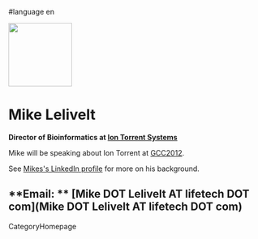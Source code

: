 
#language en

<div class='right'><a href='http://lifetech.com'><img src='/pic.png' alt='' width="125" /></a></div>

# Mike Lelivelt

**Director of Bioinformatics at [Ion Torrent Systems](http://lifetech.com)**

Mike will be speaking about Ion Torrent at [GCC2012](/Events/GCC2012).

See [Mikes's LinkedIn profile](http://www.linkedin.com/in/lelivelt) for more on his background.

**Email: ** [Mike DOT Lelivelt AT lifetech DOT com](Mike DOT Lelivelt AT lifetech DOT com)
---
CategoryHomepage
